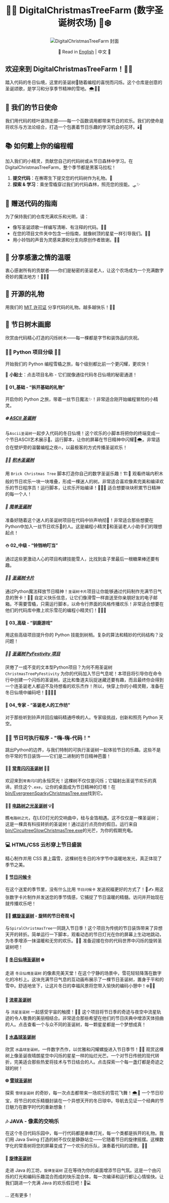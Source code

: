 <div align="center">

# 🎄🎅 DigitalChristmasTreeFarm (数字圣诞树农场) 🌟❄️

![DigitalChristmasTreeFarm 封面](images/DigitalChristmasTreeFarmCover.png)

📜 Read in [English](README.md) | 中文 📜

</div>

## 欢迎来到 DigitalChristmasTreeFarm！🎉🎁
踏入代码的冬日仙境，这里的圣诞树🎄随着编程的喜悦而闪烁。这个仓库是创意的圣诞颂歌，是学习和分享季节精神的雪地。🌨️👨‍💻

## 🌟 我们的节日使命
我们用代码的枝叶装饰走廊——每一个函数调用都带来节日的欢乐。我们的使命是将欢乐与方法论结合，打造一个包裹着节日乐趣的学习机会的花环。🕯️📜

## 📚 如何戴上你的编程帽
加入我们的小精灵，贡献您自己的代码树或从节日森林中学习。在 DigitalChristmasTreeFarm，整个季节都是黑客马拉松！
1. **提交代码**：在槲寄生下提交您的代码树作为礼物。💝
2. **探索 & 学习**：乘坐雪橇穿过我们的代码森林，照亮您的技能。🛷✨

## 🔗 赠送代码的指南
为了保持我们的仓库充满欢乐和光明，请：
- 像写圣诞颂歌一样编写清晰、有注释的代码。📝🎶
- 在您的项目文件夹中包含一份指南，就像树顶的星星一样引导我们。🌟📖
- 用小铃铛的声音为灵感来源和分支向原创作者致谢。🔔👏

## 🤝 分享感激之情的温暖
衷心感谢所有的贡献者——你们是秘密的圣诞老人，让这个农场成为一个充满数字奇妙的魔法地方！🎅👩‍💻

## 📄 开源的礼物
用我们的 [MIT 许可证](./LICENSE) 分享代码的礼物。越多越快乐！📜🤗

## 🎨 节日树木画廊
欣赏由代码精心打造的闪烁树木——每一棵都是字节和装饰品的庆祝。

### 🎄🌟 Python 项目分级 🌟🎄
开始我们的 Python 编程雪橇之旅，每个级别都比前一个更闪耀，更欢快！

🌟 **小贴士**：点击项目名称 - 它们就像通往代码冬日仙境的秘密通道！

#### 🎁 01_基础 - “拆开基础的礼物”
开启你的 Python 之旅，带着一丝节日魔法✨！非常适合刚开始编程冒险的小精灵。

##### ❄️ [ASCII 圣诞树](python/01_Basic/AsciiChristmasTree)
与`Ascii圣诞树`一起步入代码的冬日仙境！这个欢乐的小脚本将把你的终端变成一个节日ASCII艺术展示🎨。运行脚本，让你的屏幕在节日精神中闪耀🎅🌨️。非常适合在壁炉旁的温馨编程之夜🔥，以最极客的方式传播圣诞欢乐！

##### 🧱🎄 [积木圣诞树](python/01_Basic/BrickChristmasTree)
用 `Brick Christmas Tree` 脚本打造你自己的数字圣诞乐趣！🏗️🌟 观看终端内积木般的节日欢乐一块一块堆叠，形成一棵迷人的树。非常适合喜欢像素完美和编译欢乐的节日程序员！运行脚本，让欢乐开始编译！🎁👩‍💻 适合想要块块积累节日精神的每一个人！

##### 🎄 [简单圣诞树](python/01_Basic/SimpleChristmasTree)
准备好随着这个迷人的圣诞树项目在代码中铃声响彻🎵！非常适合那些想要在Python中加入一丝节日欢乐🎉的人。这是编程小精灵🧝和圣诞老人小助手们的理想起点！

#### ⛄ 02_中级 - “铃铛响叮当”
通过这些更激动人心的项目构建技能雪人，比找到盒子里最后一根糖果棒还要有趣。

##### 🎨🎄 [圣诞树卡片](python/02_Intermediate/ChristmasTreeCard)
通过Python魔法释放节日精神！`圣诞树卡片`项目让你能够通过代码制作充满节日气息的贺卡！💌🎅 自定义快乐信息，让它们像滑雪一样直送至你亲朋好友的电子邮箱。不需要雪橇，只需运行脚本，以命令行界面的风格传播欢乐！非常适合想要在他们的代码库中撒上欢乐雪花的编程小精灵们！🌟👩‍💻

#### 🦌 03_高级 - “驯鹿游戏”
用这些高级项目提升你的 Python 技能到树梢。复杂的算法和精妙的代码结构？没问题！

##### 🎄🎉 [圣诞树 PyFestivity 项目](python/03_Advanced/ChristmasTreePyFestivity)
厌倦了一成不变的文本型Python项目？为何不用圣诞树 `ChristmasTreePyFestivity` 为你的代码加入节日气息呢！本项目将引导你在命令行中创建一个闪烁的圣诞树。这比和鲁道夫玩捉迷藏还要有趣，而且最终你会得到一个连圣诞老人都迫不及待想看的欢乐杰作！所以，快穿上你的小精灵鞋，准备在冬日仙境中编码吧！🧝‍♂️🎄✨

#### 🌠 04_专家 - “圣诞老人的工作坊”
对于那些听到铃声并回应编码精通呼唤的人。专家级挑战，创新和照亮 Python 天空。

### 🎅💾 节日可执行程序 - "嗨-嗨-代码！"

跳出Python的边界，与我们特制的可执行圣诞树一起体验节日的乐趣。这些不是你平常的节日装饰——它们是二进制的节日精神芭蕾！

#### 🌲✨ [常青闪闪圣诞树](bin/EvergreenSparkyChristmasTree.exe) 🎁💫

欢迎来到`常青闪闪`的永恒荧光！这棵树不仅仅是闪烁；它辐射出圣诞节欢乐的真谛。抓住这个`.exe`，让你的桌面成为节日精神的灯塔！在[bin/EvergreenSparkyChristmasTree.exe](bin/EvergreenSparkyChristmasTree(常青闪闪圣诞树).exe)找到它。

#### 🔌🌟 [电路树之光圣诞树](bin/CircuitreeGlowChristmasTree.exe) 💡🎄

瞧`电路树之光`，在LED灯光的交响曲中，硅与金箔相遇。这不仅仅是一棵圣诞树；这是一棵具有科技转折的圣诞树！通过运行点亮你的假日。运行来自[bin/CircuitreeGlowChristmasTree.exe](bin/CircuitreeGlowChristmasTree(电路树之光圣诞树).exe)的光芒，为你的假期充电。

### 💻 HTML/CSS 云杉穿上节日盛装
精心制作并用 CSS 裹上霜雪，这棵树在冬日的冷字节中温暖地发光，真正体现了季节之美。

#### 💌 [节日问候卡](htmlCSS/FestiveGreetingsCard/)
在这个送爱的季节里，没有什么比用 `节日问候卡` 发送祝福更好的方式了！🎄✍️ 用这张数字卡片制作并发送您的季节情感，它捕捉了节日温暖的精髓。访问并开始现在就传播欢乐吧！

#### 🌟✨ [螺旋圣诞树](htmlCSS/SpiralChristmasTree/) - 旋转的节日奇观 🌀🎄
与`SpiralChristmasTree`一同跳入节日季！这个项目为传统的节日装饰带来了异想天开的转折。简单运行一下脚本，观看动态的节日灯光在你的屏幕上生动地跳动，为冬季增添一抹温暖和无穷的欢乐。🌠🎁 准备迎接在你的代码世界中闪烁的旋转圣诞树吧！

#### 🎄 [冬日仙境圣诞树](htmlCSS/WinterWonderlandChristmasTree/) ❄️
走进 `冬日仙境圣诞树` 的像素完美天堂！在这个宁静的场景中，雪花轻轻降落在数字化的冷杉上。这块充满节日气息的互动画布展示了一棵节日圣诞树，置身于平和的雪中。舒适地坐下，让这片冬日的幸福风景将您带入愉快的编码小憩中！❄️👨‍💻

#### 🌠 [流星圣诞树](htmlCSS/MeteorChristmasTree/)
与 `流星圣诞树` 一起感受宇宙的触摸！🎄💫 这个项目将节日季的奇迹与夜空中流星轨迹的令人敬畏的美丽相结合。非常适合那些希望在他们的节日庆典中增添天体扭曲的人。点击查看一个与众不同的圣诞树，每一颗星星都是一个梦想成真！

#### 🎄 [水晶球圣诞树](htmlCSS/CrystalBallChristmasTree/)
欣赏 `水晶球圣诞树`，一件数字杰作，以优雅和闪耀螺旋进入节日季节！🌟🔮 观赏这棵树上像圣诞夜晴朗星空中闪烁的星星一样的灿烂光芒。一个对节日传统的现代转折，完美适合那些热爱将技术与节日结合的人。点击探索一个每一盏灯都是奇迹之球的树！

#### 🌐 [雪球圣诞树](htmlCSS/CrystalBallChristmasTree/)
探索 `雪球圣诞树` 的奇妙，每一次点击都带来一场欢乐的雪花飞舞！🌨️🎄 一个节日珍宝，将节日的欢乐精髓封装在一个异想天开的冬日球中。导航去见证一个经典的节日魅力在数字时代的重新想象！

### 🎶 JAVA - 像素的交响乐
在这个冬日代码乐园中，每一行代码都是串串灯光，每一个类都是拆开的礼物。我们用 Java Swing 打造的树不仅仅是静静站立——它随着节日的旋律摇摆。这棵数字化的常青树将您的屏幕变成了一个欢乐的乐队，演奏着代码的颂歌。🌟🎹

#### 🎄 [旋律圣诞树](java/MelodicChristmasTree)
走进 Java 的工坊，`旋律圣诞树` 正在等待为你的桌面增添节日气氛。这是一个由闪烁的灯光和编码乐趣混合而成的快乐混合体，每一次编译和运行都让心情愉快。让我们跳进一个充满 Java 的欢乐假日吧！🎄💻

... 还有更多！
